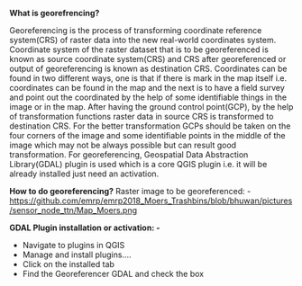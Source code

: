 **What is georefrencing?**

Georeferencing is the process of transforming coordinate reference system(CRS) of raster data into the new real-world coordinates system. Coordinate system of the raster dataset that is to be georeferenced is known as source coordinate system(CRS) and CRS after georeferenced or output of georeferencing is known as destination CRS. Coordinates can be found in two different ways, one is that if there is mark in the map itself i.e. coordinates can be found in the map and the next is to have a field survey and point out the coordinated by the help of some identifiable things in the image or in the map. After having the ground control point(GCP), by the help of transformation functions raster data in source CRS is transformed to destination CRS. For the better transformation GCPs should be taken on the four corners of the image and some identifiable points in the middle of the image which may not be always possible but can result good transformation. For georeferencing, Geospatial Data Abstraction Library(GDAL) plugin is used which is a core QGIS plugin i.e. it will be already installed just need an activation.

**How to do georeferencing?**
Raster image to be georeferenced: -
https://github.com/emrp/emrp2018_Moers_Trashbins/blob/bhuwan/pictures/sensor_node_ttn/Map_Moers.png


**GDAL Plugin installation or activation: -**

 - Navigate to plugins in QGIS
 - Manage and install plugins….
 - Click on the installed tab
 - Find the Georeferencer GDAL and check the box

